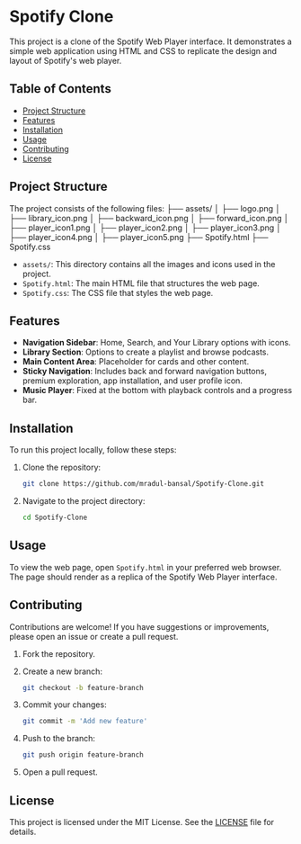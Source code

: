 # Spotify Clone

This project is a clone of the Spotify Web Player interface. It demonstrates a simple web application using HTML and CSS to replicate the design and layout of Spotify's web player.

## Table of Contents
- [Project Structure](#project-structure)
- [Features](#features)
- [Installation](#installation)
- [Usage](#usage)
- [Contributing](#contributing)
- [License](#license)

## Project Structure

The project consists of the following files:
├── assets/
│   ├── logo.png
│   ├── library_icon.png
│   ├── backward_icon.png
│   ├── forward_icon.png
│   ├── player_icon1.png
│   ├── player_icon2.png
│   ├── player_icon3.png
│   ├── player_icon4.png
│   ├── player_icon5.png
├── Spotify.html
├── Spotify.css



- `assets/`: This directory contains all the images and icons used in the project.
- `Spotify.html`: The main HTML file that structures the web page.
- `Spotify.css`: The CSS file that styles the web page.

## Features

- **Navigation Sidebar**: Home, Search, and Your Library options with icons.
- **Library Section**: Options to create a playlist and browse podcasts.
- **Main Content Area**: Placeholder for cards and other content.
- **Sticky Navigation**: Includes back and forward navigation buttons, premium exploration, app installation, and user profile icon.
- **Music Player**: Fixed at the bottom with playback controls and a progress bar.

## Installation

To run this project locally, follow these steps:

1. Clone the repository:
    ```bash
   git clone https://github.com/mradul-bansal/Spotify-Clone.git
2. Navigate to the project directory:
   ```bash
   cd Spotify-Clone


## Usage

To view the web page, open `Spotify.html` in your preferred web browser. The page should render as a replica of the Spotify Web Player interface.

## Contributing

Contributions are welcome! If you have suggestions or improvements, please open an issue or create a pull request.

1. Fork the repository.

2. Create a new branch:

    ```bash
    git checkout -b feature-branch
    ```

3. Commit your changes:

    ```bash
    git commit -m 'Add new feature'
    ```

4. Push to the branch:

    ```bash
    git push origin feature-branch
    ```

5. Open a pull request.

## License

This project is licensed under the MIT License. See the [LICENSE](LICENSE) file for details.






